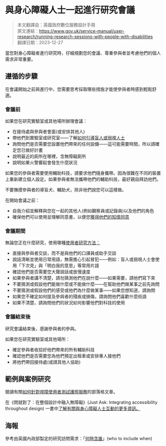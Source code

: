 # 與身心障礙人士一起進行研究會議

> 本文翻譯自：英國政府數位服務設計手冊  
> 原文連結：https://www.gov.uk/service-manual/user-research/running-research-sessions-with-people-with-disabilities  
> 翻譯日期：2023-12-27  

當您對身心障礙者進行研究時，仔細規劃您的會議、尊重參與者並考慮他們的個人需求非常重要。

## 遵循的步驟

在會議開始之前與進行中，您需要思考採取哪些措施才能使參與者時感到輕鬆舒適。

### 會議前

如果您在研究實驗室或其他場所辦理會議：

- 在接待處與參與者會面(或安排其他人)
- 帶他們到實驗室或研究室——了解[如何引導盲人或弱視人士](http://www.rnib.org.uk/information-everyday-living-family-friends-and-carers/guiding-blind-or-partially-sighted-person)
- 詢問他們是否需要您設置他們帶來的任何設備——這可能需要時間，所以請確定您已做好計畫
- 說明最近的廁所在哪裡，含無障礙廁所
- 說明如果火警響起會發生什麼狀況

如果您的參與者需要使用輔助科技，請要求他們隨身攜帶。因為很難在不同的裝置上重新建立個人設定。如果參與者無法攜帶他們的輔助科技，最好親自拜訪他們。

不要撫摸參與者的導盲犬、輔助犬，除非他們說您可以這樣做。

在開始會議之前：

- 自我介紹並解釋與您在一起的其他人(例如觀察員或記錄員)以及他們的角色
- 確保他們可以使用並理解同意書，以便您[獲得他們的知情同意](https://www.gov.uk/service-manual/user-research/getting-users-consent-for-research#getting-consent-from-disabled-people)

### 會議期間

無論您正在什麼研究，使用哪種[使用者研究方法：](https://www.gov.uk/service-manual/user-research#user-research-methods)

- 直接與參與者交談，而不是與他們的口譯員或助手交談
- 說話清晰並使用日常用語，無需擔心引起冒犯——例如：盲人或弱視人士會使用「下次見」與「明白我的意思」等常用片語
- 確認他們是否需要您大聲說話或放慢速度
- 如果參與者講不清楚，請勿猜測他們在說什麼——如果需要，請他們寫下來
- 不要猜測或假設他們能做什麼或不能做什麼——在幫助他們做某事之前先詢問
- 不要猜測或假設他們的感受或他們為什麼做某事——如果您想知道，請詢問
- 如果您不確定如何提及參與者的殘疾或損傷，請詢問他們喜歡什麼術語
- 如果不清楚，請詢問他們的狀況如何影響他們對科技的使用

### 會議結束後

研究會議結束後，感謝參與者的參與。

如果您在研究實驗室或其他場所：

- 確定參與者收拾好他們帶來的所有輔助科技
- 確認他們是否需要您為他們預定出租車或安排專人接他們
- 將他們帶回接待處(或請其他人協助)

## 範例與案例研究

閱讀有關[如何針對視障使用者測試護照服務](https://userresearch.blog.gov.uk/2016/01/22/research-with-visually-impaired-users/)的部落格文章。

在《問就對了：在整個設計中融入無障礙》(Just Ask: Integrating accessibility throughout design) 一書中[了解有關與身心障礙人士互動的更多資訊。](http://www.uiaccess.com/accessucd/interact.html)

## 海報

參考由英國內政部製定的研究訪問需求：「[何時含誰](https://github.com/UKHomeOffice/posters/blob/master/accessibility/researching-access-needs/Research-who_to_include_when%3F.pdf)」(who
to include when)
